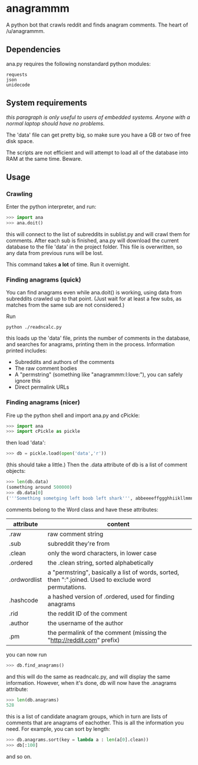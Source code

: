 # anagrammm
A python bot that crawls reddit and finds anagram comments. The heart of /u/anagrammm.

## Dependencies

ana.py requires the following nonstandard python modules:

```
requests
json
unidecode
```

## System requirements

*this paragraph is only useful to users of embedded systems. Anyone with a normal laptop should have no problems.*

The 'data' file can get pretty big, so make sure you have a GB or two of free disk space.

The scripts are not efficient and will attempt to load all of the database into RAM at the same time. Beware.


## Usage

### Crawling

Enter the python interpreter, and run:

```python
>>> import ana
>>> ana.doit()
```

this will connect to the list of subreddits in sublist.py and will crawl them for comments. After each sub is finished, ana.py will download the current database to the file 'data' in the project folder. This file is overwritten, so any data from previous runs will be lost.

This command takes **a lot** of time. Run it overnight.

### Finding anagrams (quick)

You can find anagrams even while ana.doit() is working, using data from subreddits crawled up to that point. (Just wait for at least a few subs, as matches from the same sub are not considered.)

Run

```
python ./readncalc.py
```

this loads up the 'data' file, prints the number of comments in the database, and searches for anagrams, printing them in the process. Information printed includes:

- Subreddits and authors of the comments
- The raw comment bodies
- A "permstring" (something like "anagrammm:I:love:"), you can safely ignore this
- Direct permalink URLs

### Finding anagrams (nicer)

Fire up the python shell and import ana.py and cPickle:

```python
>>> import ana
>>> import cPickle as pickle
```

then load 'data':

```python
>>> db = pickle.load(open('data','r'))
```

(this should take a little.) Then the .data attribute of db is a list of comment objects:

```python
>>> len(db.data)
(something around 500000)
>>> db.data[0]
('''Something sometging left boob left shark''', abbeeeeffggghhiikllmmnnoooorssstttt, }ے�G�ST���4q�)
```

comments belong to the Word class and have these attributes:

attribute| content
 ------- |-----------------------
.raw      | raw comment string     
.sub      | subreddit they're from 
.clean | only the word characters, in lower case
.ordered | the .clean string, sorted alphabetically
.ordwordlist | a "permstring", basically a list of words, sorted, then ":".joined. Used to exclude word permutations.
.hashcode | a hashed version of .ordered, used for finding anagrams
.rid | the reddit ID of the comment
.author | the username of the author
.pm | the permalink of the comment (missing the "http://reddit.com" prefix)

you can now run

```python
>>> db.find_anagrams()
```

and this will do the same as readncalc.py, and will display the same information. However, when it's done, db will now have the .anagrams attribute:

```python
>>> len(db.anagrams)
528
```

this is a list of candidate anagram groups, which in turn are lists of comments that are anagrams of eachother. This is all the information you need. For example, you can sort by length:

```python
>>> db.anagrams.sort(key = lambda a : len(a[0].clean))
>>> db[:100]
```

and so on.

